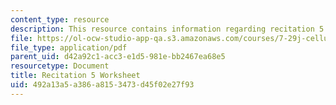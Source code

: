 ```yaml
---
content_type: resource
description: This resource contains information regarding recitation 5 worksheet
file: https://ol-ocw-studio-app-qa.s3.amazonaws.com/courses/7-29j-cellular-neurobiology-spring-2012/492a13a5a386a8153473d45f02e27f93_MIT7_29JS12_Recitation5.pdf
file_type: application/pdf
parent_uid: d42a92c1-acc3-e1d5-981e-bb2467ea68e5
resourcetype: Document
title: Recitation 5 Worksheet
uid: 492a13a5-a386-a815-3473-d45f02e27f93
---
```

